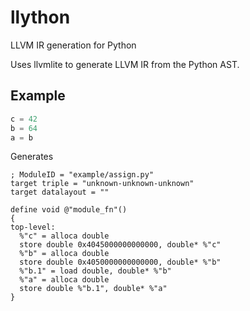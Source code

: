# llython
LLVM IR generation for Python

Uses llvmlite to generate LLVM IR from the Python AST.

## Example
```python
c = 42
b = 64
a = b
```

Generates

```
; ModuleID = "example/assign.py"
target triple = "unknown-unknown-unknown"
target datalayout = ""

define void @"module_fn"() 
{
top-level:
  %"c" = alloca double
  store double 0x4045000000000000, double* %"c"
  %"b" = alloca double
  store double 0x4050000000000000, double* %"b"
  %"b.1" = load double, double* %"b"
  %"a" = alloca double
  store double %"b.1", double* %"a"
}
```
